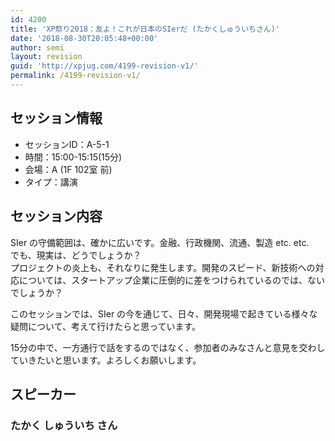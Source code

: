 ```yaml
---
id: 4200
title: 'XP祭り2018：友よ！これが日本のSIerだ (たかくしゅういちさん)'
date: '2018-08-30T20:05:48+00:00'
author: semi
layout: revision
guid: 'http://xpjug.com/4199-revision-v1/'
permalink: /4199-revision-v1/
---
```


## セッション情報

- セッションID：A-5-1
- 時間：15:00-15:15(15分)
- 会場：A (1F 102室 前)
- タイプ：講演

## セッション内容

SIer の守備範囲は、確かに広いです。金融、行政機関、流通、製造 etc. etc.  
でも、現実は、どうでしょうか？  
プロジェクトの炎上も、それなりに発生します。開発のスピード、新技術への対応については、スタートアップ企業に圧倒的に差をつけられているのでは、ないでしょうか？

このセッションでは、SIer の今を通じて、日々、開発現場で起きている様々な疑問について、考えて行けたらと思っています。

15分の中で、一方通行で話をするのではなく、参加者のみなさんと意見を交わしていきたいと思います。よろしくお願いします。

## スピーカー

### たかく しゅういち さん

<div class="profile"></div>